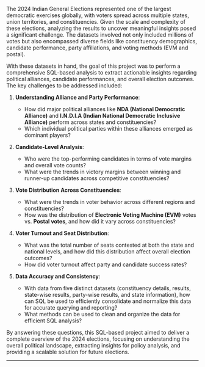 The 2024 Indian General Elections represented one of the largest democratic exercises globally, with voters spread across multiple states, union territories, and constituencies. Given the scale and complexity of these elections, analyzing the results to uncover meaningful insights posed a significant challenge. The datasets involved not only included millions of votes but also encompassed diverse fields like constituency demographics, candidate performance, party affiliations, and voting methods (EVM and postal).

With these datasets in hand, the goal of this project was to perform a comprehensive SQL-based analysis to extract actionable insights regarding political alliances, candidate performances, and overall election outcomes. The key challenges to be addressed included:

1. **Understanding Alliance and Party Performance**: 
   - How did major political alliances like **NDA (National Democratic Alliance)** and **I.N.D.I.A (Indian National Democratic Inclusive Alliance)** perform across states and constituencies? 
   - Which individual political parties within these alliances emerged as dominant players?

2. **Candidate-Level Analysis**:
   - Who were the top-performing candidates in terms of vote margins and overall vote counts? 
   - What were the trends in victory margins between winning and runner-up candidates across competitive constituencies?

3. **Vote Distribution Across Constituencies**:
   - What were the trends in voter behavior across different regions and constituencies? 
   - How was the distribution of **Electronic Voting Machine (EVM)** votes vs. **Postal votes**, and how did it vary across constituencies?

4. **Voter Turnout and Seat Distribution**:
   - What was the total number of seats contested at both the state and national levels, and how did this distribution affect overall election outcomes? 
   - How did voter turnout affect party and candidate success rates?

5. **Data Accuracy and Consistency**:
   - With data from five distinct datasets (constituency details, results, state-wise results, party-wise results, and state information), how can SQL be used to efficiently consolidate and normalize this data for accurate querying and reporting? 
   - What methods can be used to clean and organize the data for efficient SQL analysis?

By answering these questions, this SQL-based project aimed to deliver a complete overview of the 2024 elections, focusing on understanding the overall political landscape, extracting insights for policy analysis, and providing a scalable solution for future elections.

---